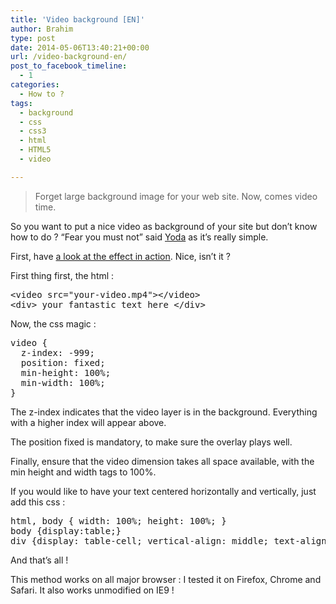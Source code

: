 ```yaml
---
title: 'Video background [EN]'
author: Brahim
type: post
date: 2014-05-06T13:40:21+00:00
url: /video-background-en/
post_to_facebook_timeline:
  - 1
categories:
  - How to ?
tags:
  - background
  - css
  - css3
  - html
  - HTML5
  - video

---
```

> Forget large background image for your web site. Now, comes video time.

So you want to put a nice video as background of your site but don&#8217;t know how to do ? &#8220;Fear you must not&#8221; said <a title="Yoda's fear leads to anger etc... video" href="http://www.youtube.com/watch?v=kFnFr-DOPf8" target="_blank">Yoda</a> as it&#8217;s really simple.

First, have <a title="Video Background Effect" href="http://hamdouni.github.io/video-background" target="_blank">a look at the effect in action</a>. Nice, isn&#8217;t it ?

First thing first, the html :

<pre>&lt;video src="your-video.mp4"&gt;&lt;/video&gt;
&lt;div&gt; your fantastic text here &lt;/div&gt;</pre>

Now, the css magic :

<pre>video {
  z-index: -999;
  position: fixed;
  min-height: 100%;
  min-width: 100%;
}</pre>

The z-index indicates that the video layer is in the background. Everything with a higher index will appear above.

The position fixed is mandatory, to make sure the overlay plays well.

Finally, ensure that the video dimension takes all space available, with the min height and width tags to 100%.

If you would like to have your text centered horizontally and vertically, just add this css :

<pre>html, body { width: 100%; height: 100%; }
body {display:table;}
div {display: table-cell; vertical-align: middle; text-align: center;}</pre>

And that&#8217;s all !

This method works on all major browser : I tested it on Firefox, Chrome and Safari. It also works unmodified on IE9 !